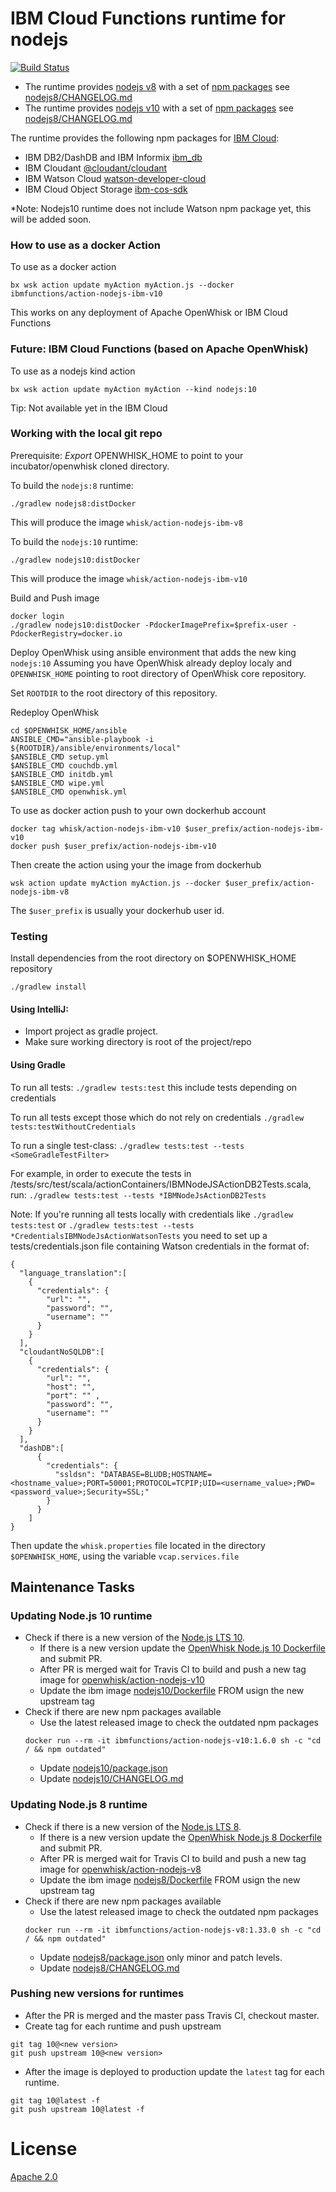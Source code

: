 # IBM Cloud Functions runtime for nodejs

[![Build Status](https://travis-ci.org/ibm-functions/runtime-nodejs.svg?branch=master)](https://travis-ci.org/ibm-functions/runtime-nodejs)

- The runtime provides [nodejs v8](nodejs8/) with a set of [npm packages](nodejs8/package.json) see [nodejs8/CHANGELOG.md](nodejs8/CHANGELOG.md)
- The runtime provides [nodejs v10](nodejs10/) with a set of [npm packages](nodejs10/package.json) see [nodejs8/CHANGELOG.md](nodejs10/CHANGELOG.md)


The runtime provides the following npm packages for [IBM Cloud](https://bluemix.net):
- IBM DB2/DashDB and IBM Informix [ibm_db](https://www.npmjs.com/package/ibm_db)
- IBM Cloudant [@cloudant/cloudant](https://www.npmjs.com/package/@cloudant/cloudant)
- IBM Watson Cloud [watson-developer-cloud](https://www.npmjs.com/package/watson-developer-cloud)
- IBM Cloud Object Storage [ibm-cos-sdk](https://www.npmjs.com/package/ibm-cos-sdk)

*Note: Nodejs10 runtime does not include Watson npm package yet, this will be added soon.

### How to use as a docker Action
To use as a docker action
```
bx wsk action update myAction myAction.js --docker ibmfunctions/action-nodejs-ibm-v10
```
This works on any deployment of Apache OpenWhisk or IBM Cloud Functions

### Future: IBM Cloud Functions (based on Apache OpenWhisk)
To use as a nodejs kind action
```
bx wsk action update myAction myAction --kind nodejs:10
```
Tip: Not available yet in the IBM Cloud

### Working with the local git repo
Prerequisite: *Export* OPENWHISK_HOME to point to your incubator/openwhisk cloned directory.

To build the `nodejs:8` runtime:
```
./gradlew nodejs8:distDocker
```
This will produce the image `whisk/action-nodejs-ibm-v8`

To build the `nodejs:10` runtime:
```
./gradlew nodejs10:distDocker
```
This will produce the image `whisk/action-nodejs-ibm-v10`


Build and Push image
```
docker login
./gradlew nodejs10:distDocker -PdockerImagePrefix=$prefix-user -PdockerRegistry=docker.io
```

Deploy OpenWhisk using ansible environment that adds the new king `nodejs:10`
Assuming you have OpenWhisk already deploy localy and `OPENWHISK_HOME` pointing to root directory of OpenWhisk core repository.

Set `ROOTDIR` to the root directory of this repository.

Redeploy OpenWhisk
```
cd $OPENWHISK_HOME/ansible
ANSIBLE_CMD="ansible-playbook -i ${ROOTDIR}/ansible/environments/local"
$ANSIBLE_CMD setup.yml
$ANSIBLE_CMD couchdb.yml
$ANSIBLE_CMD initdb.yml
$ANSIBLE_CMD wipe.yml
$ANSIBLE_CMD openwhisk.yml
```

To use as docker action push to your own dockerhub account
```
docker tag whisk/action-nodejs-ibm-v10 $user_prefix/action-nodejs-ibm-v10
docker push $user_prefix/action-nodejs-ibm-v10
```
Then create the action using your the image from dockerhub
```
wsk action update myAction myAction.js --docker $user_prefix/action-nodejs-ibm-v8
```
The `$user_prefix` is usually your dockerhub user id.

### Testing
Install dependencies from the root directory on $OPENWHISK_HOME repository
```
./gradlew install
```

#### Using IntelliJ:
- Import project as gradle project.
- Make sure working directory is root of the project/repo

#### Using Gradle

To run all tests: `./gradlew tests:test` this include tests depending on credentials

To run all tests except those which do not rely on credentials `./gradlew tests:testWithoutCredentials`

To run a single test-class: `./gradlew tests:test --tests <SomeGradleTestFilter>`

For example, in order to execute the tests in /tests/src/test/scala/actionContainers/IBMNodeJSActionDB2Tests.scala, run:  `./gradlew tests:test --tests *IBMNodeJsActionDB2Tests`

Note: If you're running all tests locally with credentials like `./gradlew tests:test` or `./gradlew tests:test --tests *CredentialsIBMNodeJsActionWatsonTests`
you need to set up a tests/credentials.json file containing Watson credentials in the format of:
```
{
  "language_translation":[
    {
      "credentials": {
        "url": "",
        "password": "",
        "username": ""
      }
    }
  ],
  "cloudantNoSQLDB":[
    {
      "credentials": {
        "url": "",
        "host": "",
        "port": "" ,
        "password": "",
        "username": ""
      }
    }
  ],
  "dashDB":[
      {
        "credentials": {
          "ssldsn": "DATABASE=BLUDB;HOSTNAME=<hostname_value>;PORT=50001;PROTOCOL=TCPIP;UID=<username_value>;PWD=<password_value>;Security=SSL;"
        }
      }
    ]
}
```
Then update the `whisk.properties` file located in the directory `$OPENWHISK_HOME`, using the variable `vcap.services.file`

## Maintenance Tasks

### Updating Node.js 10 runtime
- Check if there is a new version of the [Node.js LTS 10](https://github.com/nodejs/node/blob/master/doc/changelogs/CHANGELOG_V10.md).
  - If there is a new version update the [OpenWhisk Node.js 10 Dockerfile](https://github.com/apache/incubator-openwhisk-runtime-nodejs/blob/master/core/nodejs10Action/Dockerfile#L18) and submit PR.
  - After PR is merged wait for Travis CI to build and push a new tag image for [openwhisk/action-nodejs-v10](https://hub.docker.com/r/openwhisk/action-nodejs-v10/tags)
  - Update the ibm image [nodejs10/Dockerfile](nodejs10/Dockerfile) FROM usign the new upstream tag
- Check if there are new npm packages available
  - Use the latest released image to check the outdated npm packages
  ```
  docker run --rm -it ibmfunctions/action-nodejs-v10:1.6.0 sh -c "cd / && npm outdated"
  ```
  - Update [nodejs10/package.json](nodejs10/package.json)
  - Update [nodejs10/CHANGELOG.md](nodejs10/CHANGELOG.md)

### Updating Node.js 8 runtime
- Check if there is a new version of the [Node.js LTS 8](https://github.com/nodejs/node/blob/master/doc/changelogs/CHANGELOG_V8.md).
  - If there is a new version update the [OpenWhisk Node.js 8 Dockerfile](https://github.com/apache/incubator-openwhisk-runtime-nodejs/blob/master/core/nodejs8Action/Dockerfile#L18) and submit PR.
  - After PR is merged wait for Travis CI to build and push a new tag image for [openwhisk/action-nodejs-v8](https://hub.docker.com/r/openwhisk/action-nodejs-v8/tags)
  - Update the ibm image [nodejs8/Dockerfile](nodejs8/Dockerfile) FROM usign the new upstream tag
- Check if there are new npm packages available
  - Use the latest released image to check the outdated npm packages
  ```
  docker run --rm -it ibmfunctions/action-nodejs-v8:1.33.0 sh -c "cd / && npm outdated"
  ```
  - Update [nodejs8/package.json](nodejs8/package.json) only minor and patch levels.
  - Update [nodejs8/CHANGELOG.md](nodejs8/CHANGELOG.md)

### Pushing new versions for runtimes
- After the PR is merged and the master pass Travis CI, checkout master.
- Create tag for each runtime and push upstream
```
git tag 10@<new version>
git push upstream 10@<new version>
```
- After the image is deployed to production update the `latest` tag for each runtime.
```
git tag 10@latest -f
git push upstream 10@latest -f
```


# License
[Apache 2.0](LICENSE.txt)
